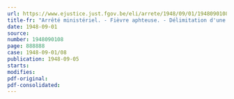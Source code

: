 ```yaml
---
url: https://www.ejustice.just.fgov.be/eli/arrete/1948/09/01/1948090108/justel
title-fr: "Arrêté ministériel. - Fièvre aphteuse. - Délimitation d'une zone de protection (abrogé par AM 26-11-1948, art. 1)"
date: 1948-09-01
source:
number: 1948090108
page: 888888
case: 1948-09-01/08
publication: 1948-09-05
starts:
modifies:
pdf-original:
pdf-consolidated:
---
```


